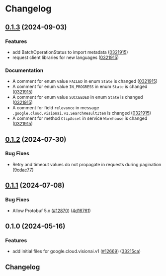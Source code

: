 # Changelog

## [0.1.3](https://github.com/googleapis/google-cloud-python/compare/google-cloud-visionai-v0.1.2...google-cloud-visionai-v0.1.3) (2024-09-03)


### Features

* add BatchOperationStatus to import metadata ([0321915](https://github.com/googleapis/google-cloud-python/commit/0321915e31c12f24e96b778b5b3814507ff547d6))
* request client libraries for new languages ([0321915](https://github.com/googleapis/google-cloud-python/commit/0321915e31c12f24e96b778b5b3814507ff547d6))


### Documentation

* A comment for enum value `FAILED` in enum `State` is changed ([0321915](https://github.com/googleapis/google-cloud-python/commit/0321915e31c12f24e96b778b5b3814507ff547d6))
* A comment for enum value `IN_PROGRESS` in enum `State` is changed ([0321915](https://github.com/googleapis/google-cloud-python/commit/0321915e31c12f24e96b778b5b3814507ff547d6))
* A comment for enum value `SUCCEEDED` in enum `State` is changed ([0321915](https://github.com/googleapis/google-cloud-python/commit/0321915e31c12f24e96b778b5b3814507ff547d6))
* A comment for field `relevance` in message `.google.cloud.visionai.v1.SearchResultItem` is changed ([0321915](https://github.com/googleapis/google-cloud-python/commit/0321915e31c12f24e96b778b5b3814507ff547d6))
* A comment for method `ClipAsset` in service `Warehouse` is changed ([0321915](https://github.com/googleapis/google-cloud-python/commit/0321915e31c12f24e96b778b5b3814507ff547d6))

## [0.1.2](https://github.com/googleapis/google-cloud-python/compare/google-cloud-visionai-v0.1.1...google-cloud-visionai-v0.1.2) (2024-07-30)


### Bug Fixes

* Retry and timeout values do not propagate in requests during pagination ([9cdac77](https://github.com/googleapis/google-cloud-python/commit/9cdac77b20a8c9720aa668639e3ca6d1e759a2de))

## [0.1.1](https://github.com/googleapis/google-cloud-python/compare/google-cloud-visionai-v0.1.0...google-cloud-visionai-v0.1.1) (2024-07-08)


### Bug Fixes

* Allow Protobuf 5.x ([#12870](https://github.com/googleapis/google-cloud-python/issues/12870)) ([4d16761](https://github.com/googleapis/google-cloud-python/commit/4d16761640dd8e35410b3219b7d675d7668d2f88))

## 0.1.0 (2024-05-16)


### Features

* add initial files for google.cloud.visionai.v1 ([#12669](https://github.com/googleapis/google-cloud-python/issues/12669)) ([33215ca](https://github.com/googleapis/google-cloud-python/commit/33215cabb9878c0f8198be389f1228164f0a6307))

## Changelog
